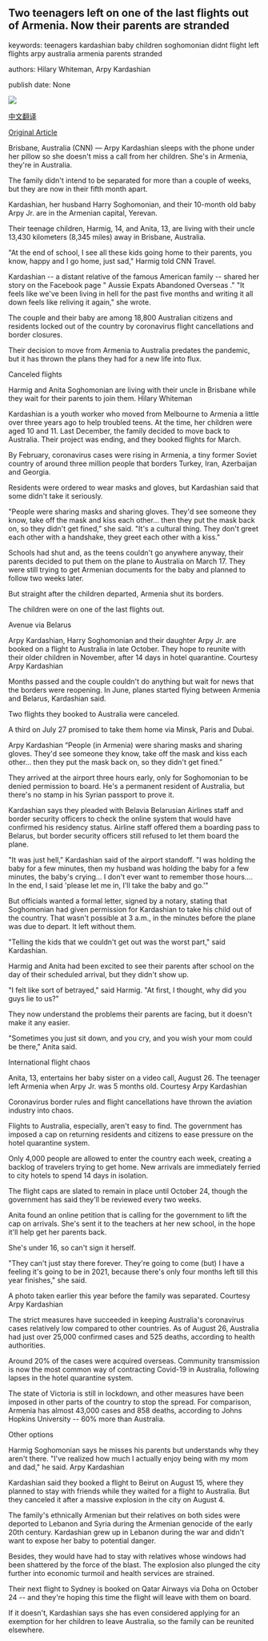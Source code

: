 ## Two teenagers left on one of the last flights out of Armenia. Now their parents are stranded

keywords: teenagers kardashian baby children soghomonian didnt flight left flights arpy australia armenia parents stranded

authors: Hilary Whiteman, Arpy Kardashian

publish date: None

![](https://cdn.cnn.com/cnnnext/dam/assets/200826170043-01-harmig-and-anita-soghomonian-super-tease.jpg)

[中文翻译](Two%20teenagers%20left%20on%20one%20of%20the%20last%20flights%20out%20of%20Armenia.%20Now%20their%20parents%20are%20stranded_zh.md)

[Original Article](https://edition.cnn.com/travel/article/stranded-armenia-australia-flights-covid/index.html)

Brisbane, Australia (CNN) — Arpy Kardashian sleeps with the phone under her pillow so she doesn't miss a call from her children. She's in Armenia, they're in Australia.

The family didn't intend to be separated for more than a couple of weeks, but they are now in their fifth month apart.

Kardashian, her husband Harry Soghomonian, and their 10-month old baby Arpy Jr. are in the Armenian capital, Yerevan.

Their teenage children, Harmig, 14, and Anita, 13, are living with their uncle 13,430 kilometers (8,345 miles) away in Brisbane, Australia.

"At the end of school, I see all these kids going home to their parents, you know, happy and I go home, just sad," Harmig told CNN Travel.

Kardashian -- a distant relative of the famous American family -- shared her story on the Facebook page " Aussie Expats Abandoned Overseas ." "It feels like we've been living in hell for the past five months and writing it all down feels like reliving it again," she wrote.

The couple and their baby are among 18,800 Australian citizens and residents locked out of the country by coronavirus flight cancellations and border closures.

Their decision to move from Armenia to Australia predates the pandemic, but it has thrown the plans they had for a new life into flux.

Canceled flights

Harmig and Anita Soghomonian are living with their uncle in Brisbane while they wait for their parents to join them. Hilary Whiteman

Kardashian is a youth worker who moved from Melbourne to Armenia a little over three years ago to help troubled teens. At the time, her children were aged 10 and 11. Last December, the family decided to move back to Australia. Their project was ending, and they booked flights for March.

By February, coronavirus cases were rising in Armenia, a tiny former Soviet country of around three million people that borders Turkey, Iran, Azerbaijan and Georgia.

Residents were ordered to wear masks and gloves, but Kardashian said that some didn't take it seriously.

"People were sharing masks and sharing gloves. They'd see someone they know, take off the mask and kiss each other... then they put the mask back on, so they didn't get fined," she said. "It's a cultural thing. They don't greet each other with a handshake, they greet each other with a kiss."

Schools had shut and, as the teens couldn't go anywhere anyway, their parents decided to put them on the plane to Australia on March 17. They were still trying to get Armenian documents for the baby and planned to follow two weeks later.

But straight after the children departed, Armenia shut its borders.

The children were on one of the last flights out.

Avenue via Belarus

Arpy Kardashian, Harry Soghomonian and their daughter Arpy Jr. are booked on a flight to Australia in late October. They hope to reunite with their older children in November, after 14 days in hotel quarantine. Courtesy Arpy Kardashian

Months passed and the couple couldn't do anything but wait for news that the borders were reopening. In June, planes started flying between Armenia and Belarus, Kardashian said.

Two flights they booked to Australia were canceled.

A third on July 27 promised to take them home via Minsk, Paris and Dubai.

Arpy Kardashian “People (in Armenia) were sharing masks and sharing gloves. They'd see someone they know, take off the mask and kiss each other... then they put the mask back on, so they didn't get fined.”

They arrived at the airport three hours early, only for Soghomonian to be denied permission to board. He's a permanent resident of Australia, but there's no stamp in his Syrian passport to prove it.

Kardashian says they pleaded with Belavia Belarusian Airlines staff and border security officers to check the online system that would have confirmed his residency status. Airline staff offered them a boarding pass to Belarus, but border security officers still refused to let them board the plane.

"It was just hell," Kardashian said of the airport standoff. "I was holding the baby for a few minutes, then my husband was holding the baby for a few minutes, the baby's crying... I don't ever want to remember those hours.... In the end, I said 'please let me in, I'll take the baby and go.'"

But officials wanted a formal letter, signed by a notary, stating that Soghomonian had given permission for Kardashian to take his child out of the country. That wasn't possible at 3 a.m., in the minutes before the plane was due to depart. It left without them.

"Telling the kids that we couldn't get out was the worst part," said Kardashian.

Harmig and Anita had been excited to see their parents after school on the day of their scheduled arrival, but they didn't show up.

"I felt like sort of betrayed," said Harmig. "At first, I thought, why did you guys lie to us?"

They now understand the problems their parents are facing, but it doesn't make it any easier.

"Sometimes you just sit down, and you cry, and you wish your mom could be there," Anita said.

International flight chaos

Anita, 13, entertains her baby sister on a video call, August 26. The teenager left Armenia when Arpy Jr. was 5 months old. Courtesy Arpy Kardashian

Coronavirus border rules and flight cancellations have thrown the aviation industry into chaos.

Flights to Australia, especially, aren't easy to find. The government has imposed a cap on returning residents and citizens to ease pressure on the hotel quarantine system.

Only 4,000 people are allowed to enter the country each week, creating a backlog of travelers trying to get home. New arrivals are immediately ferried to city hotels to spend 14 days in isolation.

The flight caps are slated to remain in place until October 24, though the government has said they'll be reviewed every two weeks.

Anita found an online petition that is calling for the government to lift the cap on arrivals. She's sent it to the teachers at her new school, in the hope it'll help get her parents back.

She's under 16, so can't sign it herself.

"They can't just stay there forever. They're going to come (but) I have a feeling it's going to be in 2021, because there's only four months left till this year finishes," she said.

A photo taken earlier this year before the family was separated. Courtesy Arpy Kardashian

The strict measures have succeeded in keeping Australia's coronavirus cases relatively low compared to other countries. As of August 26, Australia had just over 25,000 confirmed cases and 525 deaths, according to health authorities.

Around 20% of the cases were acquired overseas. Community transmission is now the most common way of contracting Covid-19 in Australia, following lapses in the hotel quarantine system.

The state of Victoria is still in lockdown, and other measures have been imposed in other parts of the country to stop the spread. For comparison, Armenia has almost 43,000 cases and 858 deaths, according to Johns Hopkins University -- 60% more than Australia.

Other options

Harmig Soghomonian says he misses his parents but understands why they aren't there. "I've realized how much I actually enjoy being with my mom and dad," he said. Arpy Kardashian

Kardashian said they booked a flight to Beirut on August 15, where they planned to stay with friends while they waited for a flight to Australia. But they canceled it after a massive explosion in the city on August 4.

The family's ethnically Armenian but their relatives on both sides were deported to Lebanon and Syria during the Armenian genocide of the early 20th century. Kardashian grew up in Lebanon during the war and didn't want to expose her baby to potential danger.

Besides, they would have had to stay with relatives whose windows had been shattered by the force of the blast. The explosion also plunged the city further into economic turmoil and health services are strained.

Their next flight to Sydney is booked on Qatar Airways via Doha on October 24 -- and they're hoping this time the flight will leave with them on board.

If it doesn't, Kardashian says she has even considered applying for an exemption for her children to leave Australia, so the family can be reunited elsewhere.